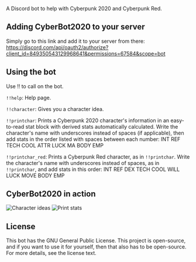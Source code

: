 A Discord bot to help with Cyberpunk 2020 and Cyberpunk Red.

## Adding CyberBot2020 to your server
Simply go to this link and add it to your server from there: https://discord.com/api/oauth2/authorize?client_id=849350543129968641&permissions=67584&scope=bot

## Using the bot
Use !! to call on the bot.

`!!help`: Help page.

`!!character`: Gives you a character idea.

`!!printchar`: Prints a Cyberpunk 2020 character's information in an easy-to-read stat block with derived stats automatically calculated. Write the character's name with underscores instead of spaces (if applicable), then add stats in the order listed with spaces between each number: INT REF TECH COOL ATTR LUCK MA BODY EMP

`!!printchar_red`: Prints a Cyberpunk Red character, as in `!!printchar`. Write the character's name with underscores instead of spaces, as in `!!printchar`, and add stats in this order: INT REF DEX TECH COOL WILL LUCK MOVE BODY EMP

## CyberBot2020 in action
![Character ideas](https://user-images.githubusercontent.com/70784810/121263137-cf097180-c87a-11eb-8240-01368db9ad01.png)
![Print stats](https://user-images.githubusercontent.com/70784810/121263203-e6e0f580-c87a-11eb-9347-c84a789f79c1.png)

## License
This bot has the GNU General Public License. This project is open-source, and if you want to use it for yourself, then that also has to be open-source. For more details, see the license text.
